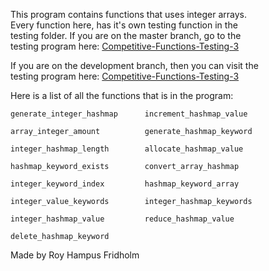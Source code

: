 
This program contains  functions  that  uses  integer  arrays.  
Every function here, has it's  own  testing  function  in  the  
testing folder. If you are on the master  branch,  go  to  the  
testing program here: [Competitive-Functions-Testing-3](https://github.com/H4PE0N/Competitive-Programming/tree/master/Competitive-Testing-Folder/Competitive-Functions-Testing-3)

If you are on the development branch, then you can  visit  the  
testing program here: [Competitive-Functions-Testing-3](https://github.com/H4PE0N/Competitive-Programming/tree/development/Competitive-Testing-Folder/Competitive-Functions-Testing-3)

Here is a list of all the functions that is  in  the  program:

```
generate_integer_hashmap      increment_hashmap_value

array_integer_amount          generate_hashmap_keyword

integer_hashmap_length        allocate_hashmap_value

hashmap_keyword_exists        convert_array_hashmap

integer_keyword_index         hashmap_keyword_array

integer_value_keywords        integer_hashmap_keywords

integer_hashmap_value         reduce_hashmap_value

delete_hashmap_keyword
```

Made by Roy Hampus Fridholm
